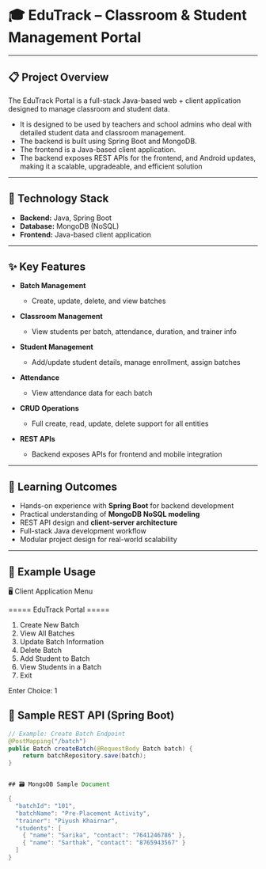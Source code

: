 # 🎓 EduTrack – Classroom & Student Management Portal
----


## 📋 Project Overview

The EduTrack Portal is a full-stack Java-based web + client application designed to manage classroom and student data.
- It is designed to be used by teachers and school admins who deal with detailed student data and classroom management.
- The backend is built using Spring Boot and MongoDB.
- The frontend is a Java-based client application.
- The backend exposes REST APIs for the frontend, and Android updates, making it a scalable, upgradeable, and efficient solution

----


## 🧰 Technology Stack

- **Backend:** Java, Spring Boot  
- **Database:** MongoDB (NoSQL)  
- **Frontend:** Java-based client application

---

## ✨ Key Features

- **Batch Management**
  - Create, update, delete, and view batches  

- **Classroom Management**
  - View students per batch, attendance, duration, and trainer info  

- **Student Management**
  - Add/update student details, manage enrollment, assign batches  

- **Attendance**
  - View attendance data for each batch  

- **CRUD Operations**
  - Full create, read, update, delete support for all entities  

- **REST APIs**
  - Backend exposes APIs for frontend and mobile integration  

---


## 🎯 Learning Outcomes

- Hands-on experience with **Spring Boot** for backend development  
- Practical understanding of **MongoDB NoSQL modeling**  
- REST API design and **client-server architecture**  
- Full-stack Java development workflow  
- Modular project design for real-world scalability  

---

## 📂 Example Usage

🖥️ Client Application Menu

===== EduTrack Portal =====
1. Create New Batch  
2. View All Batches  
3. Update Batch Information  
4. Delete Batch  
5. Add Student to Batch  
6. View Students in a Batch  
7. Exit  

Enter Choice: 1



## 🔧 Sample REST API (Spring Boot)

```java
// Example: Create Batch Endpoint
@PostMapping("/batch")
public Batch createBatch(@RequestBody Batch batch) {
    return batchRepository.save(batch);
}


## 🗃️ MongoDB Sample Document

{
  "batchId": "101",
  "batchName": "Pre-Placement Activity",
  "trainer": "Piyush Khairnar",
  "students": [
    { "name": "Sarika", "contact": "7641246786" },
    { "name": "Sarthak", "contact": "8765943567" }
  ]
}










